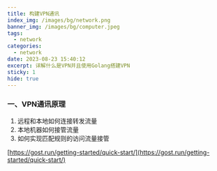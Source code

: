 ```yaml
---
title: 构建VPN通讯
index_img: /images/bg/network.png
banner_img: /images/bg/computer.jpeg
tags:
  - network
categories:
  - network
date: 2023-08-23 15:40:12
excerpt: 详解什么是VPN并且使用Golang搭建VPN
sticky: 1
hide: true
---
```


### 一、VPN通讯原理

1. 远程和本地如何连接转发流量
2. 本地机器如何接管流量
3. 如何实现匹配规则的访问流量接管


[https://gost.run/getting-started/quick-start/](https://gost.run/getting-started/quick-start/)
